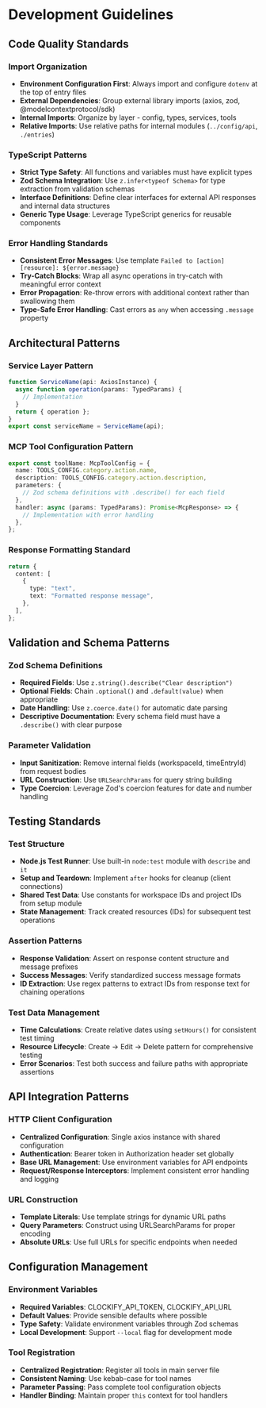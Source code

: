 # Development Guidelines

## Code Quality Standards

### Import Organization
- **Environment Configuration First**: Always import and configure `dotenv` at the top of entry files
- **External Dependencies**: Group external library imports (axios, zod, @modelcontextprotocol/sdk)
- **Internal Imports**: Organize by layer - config, types, services, tools
- **Relative Imports**: Use relative paths for internal modules (`../config/api`, `./entries`)

### TypeScript Patterns
- **Strict Type Safety**: All functions and variables must have explicit types
- **Zod Schema Integration**: Use `z.infer<typeof Schema>` for type extraction from validation schemas
- **Interface Definitions**: Define clear interfaces for external API responses and internal data structures
- **Generic Type Usage**: Leverage TypeScript generics for reusable components

### Error Handling Standards
- **Consistent Error Messages**: Use template `Failed to [action] [resource]: ${error.message}`
- **Try-Catch Blocks**: Wrap all async operations in try-catch with meaningful error context
- **Error Propagation**: Re-throw errors with additional context rather than swallowing them
- **Type-Safe Error Handling**: Cast errors as `any` when accessing `.message` property

## Architectural Patterns

### Service Layer Pattern
```typescript
function ServiceName(api: AxiosInstance) {
  async function operation(params: TypedParams) {
    // Implementation
  }
  return { operation };
}
export const serviceName = ServiceName(api);
```

### MCP Tool Configuration Pattern
```typescript
export const toolName: McpToolConfig = {
  name: TOOLS_CONFIG.category.action.name,
  description: TOOLS_CONFIG.category.action.description,
  parameters: {
    // Zod schema definitions with .describe() for each field
  },
  handler: async (params: TypedParams): Promise<McpResponse> => {
    // Implementation with error handling
  },
};
```

### Response Formatting Standard
```typescript
return {
  content: [
    {
      type: "text",
      text: "Formatted response message",
    },
  ],
};
```

## Validation and Schema Patterns

### Zod Schema Definitions
- **Required Fields**: Use `z.string().describe("Clear description")`
- **Optional Fields**: Chain `.optional()` and `.default(value)` when appropriate
- **Date Handling**: Use `z.coerce.date()` for automatic date parsing
- **Descriptive Documentation**: Every schema field must have a `.describe()` with clear purpose

### Parameter Validation
- **Input Sanitization**: Remove internal fields (workspaceId, timeEntryId) from request bodies
- **URL Construction**: Use `URLSearchParams` for query string building
- **Type Coercion**: Leverage Zod's coercion features for date and number handling

## Testing Standards

### Test Structure
- **Node.js Test Runner**: Use built-in `node:test` module with `describe` and `it`
- **Setup and Teardown**: Implement `after` hooks for cleanup (client connections)
- **Shared Test Data**: Use constants for workspace IDs and project IDs from setup module
- **State Management**: Track created resources (IDs) for subsequent test operations

### Assertion Patterns
- **Response Validation**: Assert on response content structure and message prefixes
- **Success Messages**: Verify standardized success message formats
- **ID Extraction**: Use regex patterns to extract IDs from response text for chaining operations

### Test Data Management
- **Time Calculations**: Create relative dates using `setHours()` for consistent test timing
- **Resource Lifecycle**: Create → Edit → Delete pattern for comprehensive testing
- **Error Scenarios**: Test both success and failure paths with appropriate assertions

## API Integration Patterns

### HTTP Client Configuration
- **Centralized Configuration**: Single axios instance with shared configuration
- **Authentication**: Bearer token in Authorization header set globally
- **Base URL Management**: Use environment variables for API endpoints
- **Request/Response Interceptors**: Implement consistent error handling and logging

### URL Construction
- **Template Literals**: Use template strings for dynamic URL paths
- **Query Parameters**: Construct using URLSearchParams for proper encoding
- **Absolute URLs**: Use full URLs for specific endpoints when needed

## Configuration Management

### Environment Variables
- **Required Variables**: CLOCKIFY_API_TOKEN, CLOCKIFY_API_URL
- **Default Values**: Provide sensible defaults where possible
- **Type Safety**: Validate environment variables through Zod schemas
- **Local Development**: Support `--local` flag for development mode

### Tool Registration
- **Centralized Registration**: Register all tools in main server file
- **Consistent Naming**: Use kebab-case for tool names
- **Parameter Passing**: Pass complete tool configuration objects
- **Handler Binding**: Maintain proper `this` context for tool handlers
